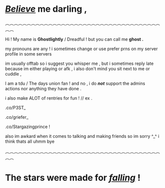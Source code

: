 # *[Believe](https://./)* me darling ,
︵︵︵︵︵︵︵︵︵︵︵︵︵︵︵︵︵︵︵︵︵︵︵︵︵︵︵︵︵︵︵︵︵︵︵︵︵︵

Hi ! My name is **Ghostlightly** / Dreadful ! but you can call me **ghost .**

my pronouns are any ! i sometimes change or use prefer prns on my server profile in some servers 

im usually offtab so i suggest you whisper me , but i sometimes reply late because im either playing or afk , i also don't mind you sit next to me or cuddle ,

I am a tdu / The days union fan ! and no , i do ***not*** support the admins actions nor anything they have done .

i also make ALOT of rentries for fun ! // ex . 

.co/P3ST_

.co/griefer_

.co/Stargazingprince !

also im awkard when it comes to talking and making friends so im sorry ^_^
i think thats all uhmm bye

︵︵︵︵︵︵︵︵︵︵︵︵︵︵︵︵︵︵︵︵︵︵︵︵︵︵︵︵︵︵︵︵︵︵︵︵︵︵
# The stars were made for *[falling](https://./)* !
